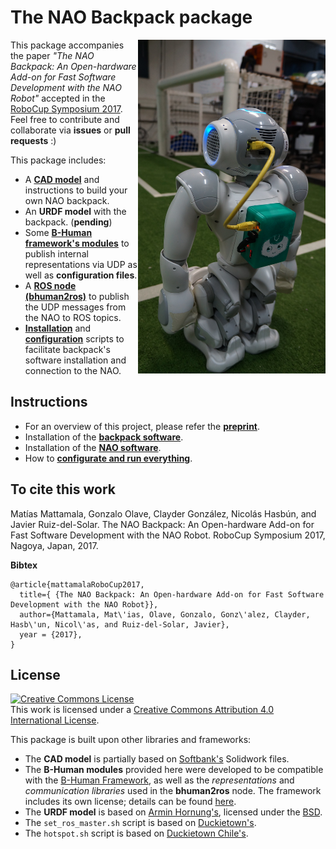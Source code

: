 # The NAO Backpack package

<img src="backpack_cad/img/real_nao_with_backpack.JPG"  width="300" align="right"/>

This package accompanies the paper _"The NAO Backpack: An Open-hardware Add-on for Fast Software Development with the NAO Robot"_ accepted in the [RoboCup Symposium 2017](https://www.robocup2017.org/). Feel free to contribute and collaborate via **issues** or **pull requests** :)

This package includes:

- A [**CAD model**](/backpack_cad) and instructions to build your own NAO backpack.
- An **URDF model** with the backpack. (**pending**)
- Some [**B-Human framework's modules**](/bhuman_modules) to publish internal representations via UDP as well as **configuration files**.
- A [**ROS node (bhuman2ros)**](/bhuman2ros) to publish the UDP messages from the NAO to ROS topics.
- [**Installation**](/install_scripts) and [**configuration**](/config_scripts) scripts to facilitate backpack's software installation and connection to the NAO.

## Instructions

* For an overview of this project, please refer the [**preprint**](https://github.com/uchile-robotics/nao-backpack).
* Installation of the [**backpack software**](https://github.com/uchile-robotics/nao-backpack/tree/master/install_scripts).
* Installation of the [**NAO software**](https://github.com/uchile-robotics/nao-backpack/tree/master/bhuman_modules).
* How to [**configurate and run everything**](https://github.com/uchile-robotics/nao-backpack/tree/master/config_scripts).

## To cite this work

Matías Mattamala, Gonzalo Olave, Clayder González, Nicolás Hasbún, and Javier Ruiz-del-Solar. The NAO Backpack: An Open-hardware Add-on for Fast Software Development with the NAO Robot. RoboCup Symposium 2017, Nagoya, Japan, 2017.

**Bibtex**

    @article{mattamalaRoboCup2017,
      title={ {The NAO Backpack: An Open-hardware Add-on for Fast Software Development with the NAO Robot}},
      author={Mattamala, Mat\'ias, Olave, Gonzalo, Gonz\'alez, Clayder, Hasb\'un, Nicol\'as, and Ruiz-del-Solar, Javier},
      year = {2017},
    }

## License
<a rel="license" href="http://creativecommons.org/licenses/by/4.0/"><img alt="Creative Commons License" style="border-width:0" src="https://i.creativecommons.org/l/by/4.0/88x31.png" /></a><br />This work is licensed under a <a rel="license" href="http://creativecommons.org/licenses/by/4.0/">Creative Commons Attribution 4.0 International License</a>.

This package is built upon other libraries and frameworks:

* The **CAD model** is partially based on [Softbank's](https://www.ald.softbankrobotics.com/en) Solidwork files.
* The **B-Human modules** provided here were developed to be compatible with the [B-Human Framework](https://github.com/bhuman/BHumanCodeRelease), as well as the _representations_ and _communication libraries_ used in the **bhuman2ros** node. The framework includes its own license; details can be found [here](https://github.com/bhuman/BHumanCodeRelease/blob/master/License.txt).
* The **URDF model** is based on [Armin Hornung's](http://wiki.ros.org/nao_robot), licensed under the [BSD](https://github.com/ros-naoqi/nao_robot/blob/master/LICENSE.txt).
* The `set_ros_master.sh` script is based on [Duckietown's](http://wwww.github.com/duckietown/Software.git).
* The `hotspot.sh` script is based on [Duckietown Chile's](http://www.github.com/Duckietown-Chile/Software.git).
